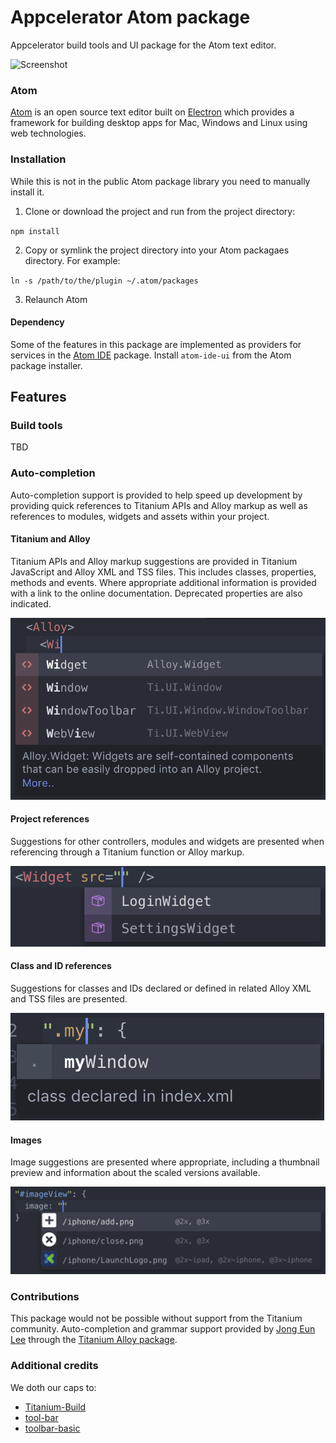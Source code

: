 # Appcelerator Atom package

Appcelerator build tools and UI package for the Atom text editor.

![Screenshot](images/screenshot.jpg)

### Atom

[Atom](https://atom.io) is an open source text editor built on [Electron](http://electron.atom.io) which provides a framework for building desktop apps for Mac, Windows and Linux using web technologies.

### Installation

While this is not in the public Atom package library you need to manually install it.

1. Clone or download the project and run from the project directory:

`npm install`

2. Copy or symlink the project directory into your Atom packagaes directory. For example:

`ln -s /path/to/the/plugin ~/.atom/packages`

3. Relaunch Atom

#### Dependency

Some of the features in this package are implemented as providers for services in the [Atom IDE](https://ide.atom.io) package. Install `atom-ide-ui` from the Atom package installer.

## Features

### Build tools

TBD

### Auto-completion

Auto-completion support is provided to help speed up development by providing quick references to Titanium APIs and Alloy markup as well as references to modules, widgets and assets within your project.

#### Titanium and Alloy

Titanium APIs and Alloy markup suggestions are provided in Titanium JavaScript and Alloy XML and TSS files. This includes classes, properties, methods and events. Where appropriate additional information is provided with a link to the online documentation. Deprecated properties are also indicated.

![Alloy markup class auto-complete](images/autocomplete_alloy_class.png)

#### Project references

Suggestions for other controllers, modules and widgets are presented when referencing through a Titanium function or Alloy markup.

![Alloy markup widget reference auto-complete](images/autocomplete_alloy_widget.png)

#### Class and ID references

Suggestions for classes and IDs declared or defined in related Alloy XML and TSS files are presented.

![TSS class reference auto-complete](images/autocomplete_tss_class.png)

#### Images

Image suggestions are presented where appropriate, including a thumbnail preview and information about the scaled versions available.

![TSS image reference auto-complete](images/autocomplete_tss_image.png)

### Contributions

This package would not be possible without support from the Titanium community. Auto-completion and grammar support provided by [Jong Eun Lee](https://github.com/yomybaby) through the [Titanium Alloy package](https://github.com/yomybaby/atom-titanium).

### Additional credits

We doth our caps to:

* [Titanium-Build](https://github.com/HazemKhaled/Titanium-Build)
* [tool-bar](https://github.com/suda/tool-bar)
* [toolbar-basic](https://github.com/mattlovaglio/toolbar-basic)
